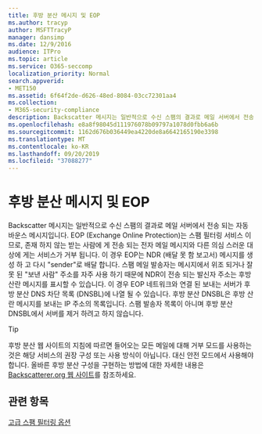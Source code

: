 ```yaml
---
title: 후방 분산 메시지 및 EOP
ms.author: tracyp
author: MSFTTracyP
manager: dansimp
ms.date: 12/9/2016
audience: ITPro
ms.topic: article
ms.service: O365-seccomp
localization_priority: Normal
search.appverid:
- MET150
ms.assetid: 6f64f2de-d626-48ed-8084-03cc72301aa4
ms.collection:
- M365-security-compliance
description: Backscatter 메시지는 일반적으로 수신 스팸의 결과로 메일 서버에서 전송 되는 자동 바운스 메시지입니다. 후방 분산 DNSBL은 후방 산란 메시지를 보내는 IP 주소의 목록입니다. 스팸 발송자 목록이 아니며 후방 분산 DNSBL에서 서버를 제거 하려고 하지 않습니다.
ms.openlocfilehash: e8a8f98045d111976078b09797a1078d0fbb6a6b
ms.sourcegitcommit: 1162d676b036449ea4220de8a6642165190e3398
ms.translationtype: MT
ms.contentlocale: ko-KR
ms.lasthandoff: 09/20/2019
ms.locfileid: "37088277"
---
```

# <a name="backscatter-messages-and-eop"></a>후방 분산 메시지 및 EOP

Backscatter 메시지는 일반적으로 수신 스팸의 결과로 메일 서버에서 전송 되는 자동 바운스 메시지입니다. EOP (Exchange Online Protection)는 스팸 필터링 서비스 이므로, 존재 하지 않는 받는 사람에 게 전송 되는 전자 메일 메시지와 다른 의심 스러운 대상에 게는 서비스가 거부 됩니다. 이 경우 EOP는 NDR (배달 못 함 보고서) 메시지를 생성 하 고 다시 "sender"로 배달 합니다. 스팸 메일 발송자는 메시지에서 위조 되거나 잘못 된 "보낸 사람" 주소를 자주 사용 하기 때문에 NDR이 전송 되는 발신자 주소는 후방 산란 메시지를 표시할 수 있습니다. 이 경우 EOP 네트워크와 연결 된 보내는 서버가 후방 분산 DNS 차단 목록 (DNSBL)에 나열 될 수 있습니다. 후방 분산 DNSBL은 후방 산란 메시지를 보내는 IP 주소의 목록입니다. 스팸 발송자 목록이 아니며 후방 분산 DNSBL에서 서버를 제거 하려고 하지 않습니다. 
  
> [!TIP]
> 후방 분산 웹 사이트의 지침에 따르면 들어오는 모든 메일에 대해 거부 모드를 사용하는 것은 해당 서비스의 권장 구성 또는 사용 방식이 아닙니다. 대신 안전 모드에서 사용해야 합니다. 올바른 후방 분산 구성을 구현하는 방법에 대한 자세한 내용은 [Backscatterer.org 웹 사이트](http://www.backscatterer.org/?target=usage)를 참조하세요. 
  
## <a name="related-topics"></a>관련 항목
  
[고급 스팸 필터링 옵션](advanced-spam-filtering-asf-options.md)
  

